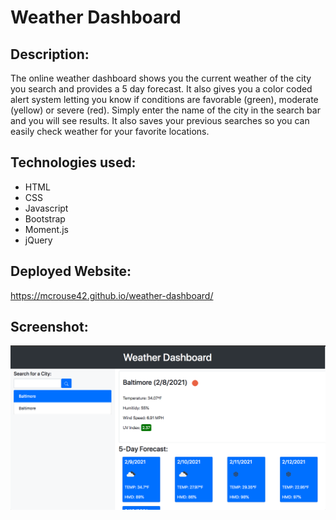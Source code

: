 # Weather Dashboard

## Description:
The online weather dashboard shows you the current weather of the city you search and provides a 5 day forecast. It also gives you a color coded alert system letting you know if conditions are favorable (green), moderate (yellow) or severe (red). Simply enter the name of the city in the search bar and you will see results. It also saves your previous searches so you can easily check weather for your favorite locations. 

## Technologies used: 
* HTML
* CSS
* Javascript 
* Bootstrap 
* Moment.js 
* jQuery 

## Deployed Website:
https://mcrouse42.github.io/weather-dashboard/

## Screenshot:

<img src="https://github.com/Mcrouse42/weather-dashboard/blob/develop/assets/images/Screen%20Shot%202021-02-08%20at%203.56.38%20PM%20(2).png" />
